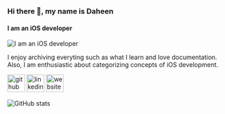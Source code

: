 ### Hi there 👋, my name is Daheen
#### I am an iOS developer
![I am an iOS developer](https://arturssmirnovs.github.io/github-profile-readme-generator/images/banner.png)

I enjoy archiving everyting such as what I learn and love documentation.
Also, I am enthusiastic about categorizing concepts of iOS development.

[<img src='https://cdn.jsdelivr.net/npm/simple-icons@3.0.1/icons/github.svg' alt='github' height='40'>](https://github.com/daheenallwhite)  [<img src='https://cdn.jsdelivr.net/npm/simple-icons@3.0.1/icons/linkedin.svg' alt='linkedin' height='40'>](https://www.linkedin.com/in/https://www.linkedin.com/in/daheen-dana-lee-622bb1189//)  [<img src='https://cdn.jsdelivr.net/npm/simple-icons@3.0.1/icons/icloud.svg' alt='website' height='40'>](https://daheenallwhite.github.io/)  

![GitHub stats](https://github-readme-stats.vercel.app/api?username=daheenallwhite&show_icons=true&count_private=true)  

